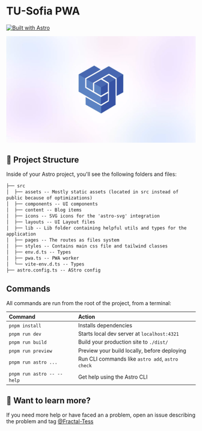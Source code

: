 # TU-Sofia PWA

[![Built with Astro](https://astro.badg.es/v2/built-with-astro/medium.svg)](https://astro.build)

![application splash](https://raw.githubusercontent.com/tu-sofia-lessons/TU-Sofia-PWA/refs/heads/main/.github/application.webp)

## 🚀 Project Structure

Inside of your Astro project, you'll see the following folders and files:

```text
├── src
│  ├── assets -- Mostly static assets (located in src instead of public because of optimizations)
│  ├── components -- UI components
│  ├── content -- Blog items
│  ├── icons -- SVG icons for the 'astro-svg' integration
│  ├── layouts -- UI Layout files
│  ├── lib -- Lib folder containing helpful utils and types for the application
│  ├── pages -- The routes as files system
│  ├── styles -- Contains main css file and tailwind classes
│  ├── env.d.ts -- Types
│  ├── pwa.ts -- PWA worker
│  └── vite-env.d.ts -- Types
├── astro.config.ts -- AStro config
```

## Commands

All commands are run from the root of the project, from a terminal:

| Command                    | Action                                           |
| :------------------------- | :----------------------------------------------- |
| `pnpm install`             | Installs dependencies                            |
| `pnpm run dev`             | Starts local dev server at `localhost:4321`      |
| `pnpm run build`           | Build your production site to `./dist/`          |
| `pnpm run preview`         | Preview your build locally, before deploying     |
| `pnpm run astro ...`       | Run CLI commands like `astro add`, `astro check` |
| `pnpm run astro -- --help` | Get help using the Astro CLI                     |

## 👀 Want to learn more?

If you need more help or have faced an a problem, open an issue describing the problem and tag [@Fractal-Tess](https://github.com/Fractal-Tess)
